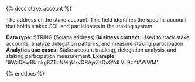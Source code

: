 {% docs stake_account %}

The address of the stake account. This field identifies the specific account that holds staked SOL and participates in the staking system.

**Data type:** STRING (Solana address)
**Business context:** Used to track stake accounts, analyze delegation patterns, and measure staking participation.
**Analytics use cases:** Stake account tracking, delegation analysis, and staking participation measurement.
**Example:** '9WzDXwBbmkg8ZTbNMqUxvQRAyrZzDsGYdLVL9zYtAWWM'

{% enddocs %}